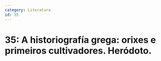 ```yaml
---
category: Literatura
id: 35
---
```


# 35: A historiografía grega: orixes e primeiros cultivadores. Heródoto.
